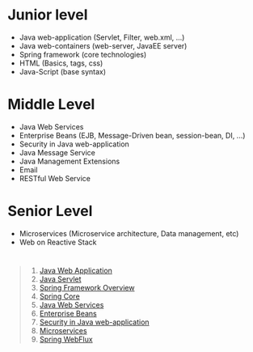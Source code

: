 # Junior level
* Java web-application (Servlet, Filter, web.xml, ...)
* Java web-containers (web-server, JavaEE server)
* Spring framework (core technologies)
* HTML (Basics, tags, css)
* Java-Script (base syntax)
# Middle Level
* Java Web Services
* Enterprise Beans (EJB, Message-Driven bean, session-bean, DI, ...)
* Security in Java web-application
* Java Message Service
* Java Management Extensions
* Email
* RESTful Web Service
# Senior Level
* Microservices (Microservice architecture, Data management, etc)
* Web on Reactive Stack

#
> 1. [Java Web Application](https://docs.oracle.com/javaee/6/tutorial/doc/bnadr.html)
> 2. [Java Servlet](https://docs.oracle.com/javaee/6/tutorial/doc/bnafe.html)
> 3. [Spring Framework Overview](https://docs.spring.io/spring-framework/docs/current/spring-framework-reference/overview.html)
> 4. [Spring Core](https://docs.spring.io/spring-framework/docs/current/spring-framework-reference/core.html)
> 5. [Java Web Services](https://docs.oracle.com/javaee/6/tutorial/doc/bnayk.html)
> 6. [Enterprise Beans](https://docs.oracle.com/javaee/6/tutorial/doc/bnblr.html)
> 7. [Security in Java web-application](https://docs.oracle.com/javaee/6/tutorial/doc/bncas.html)
> 6. [Microservices](https://microservices.io)
> 7. [Spring WebFlux](https://docs.spring.io/spring-framework/docs/current/spring-framework-reference/web-reactive.html#webflux)